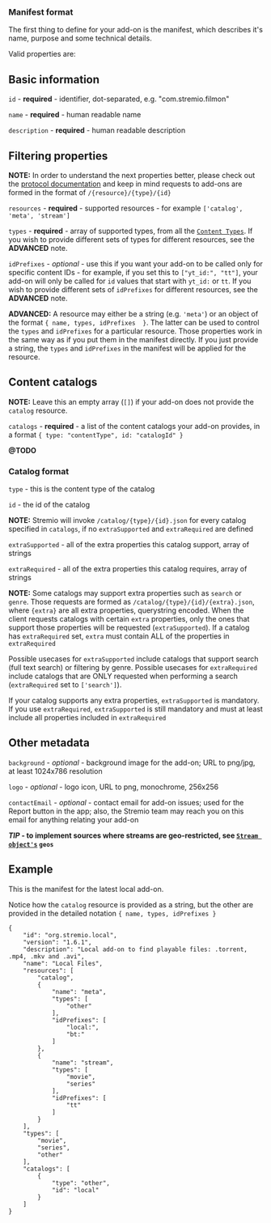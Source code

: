 ### Manifest format

The first thing to define for your add-on is the manifest, which describes it's name, purpose and some technical details.

Valid properties are:


## Basic information

``id`` - **required** - identifier, dot-separated, e.g. "com.stremio.filmon"

``name`` - **required** - human readable name

``description`` - **required** - human readable description

## Filtering properties

**NOTE:** In order to understand the next properties better, please check out the [protocol documentation](../protocol.md) and keep in mind requests to add-ons are formed in the format of `/{resource}/{type}/{id}`

``resources`` - **required** - supported resources - for example ``['catalog', 'meta', 'stream']``

``types`` - **required** - array of supported types, from all the [``Content Types``](./meta/content.types.md). If you wish to provide different sets of types for different resources, see the **ADVANCED** note.

``idPrefixes`` - _optional_ - use this if you want your add-on to be called only for specific content IDs - for example, if you set this to `["yt_id:", "tt"]`, your add-on will only be called for `id` values that start with `yt_id:` or `tt`. If you wish to provide different sets of `idPrefixes` for different resources, see the **ADVANCED** note.

**ADVANCED:** A resource may either be a string (e.g. `'meta'`) or an object of the format `{ name, types, idPrefixes  }`. The latter can be used to control the `types` and `idPrefixes` for a particular resource. Those properties work in the same way as if you put them in the manifest directly. If you just provide a string, the `types` and `idPrefixes` in the manifest will be applied for the resource.


## Content catalogs

**NOTE:** Leave this an empty array (``[]``) if your add-on does not provide the `catalog` resource.

``catalogs`` - **required** - a list of the content catalogs your add-on provides, in a format `{ type: "contentType", id: "catalogId" }`

**@TODO**

### Catalog format

``type`` - this is the content type of the catalog 

``id`` - the id of the catalog

**NOTE:** Stremio will invoke `/catalog/{type}/{id}.json` for every catalog specified in `catalogs`, if no `extraSupported` and `extraRequired` are defined

``extraSupported`` - all of the extra properties this catalog support, array of strings

``extraRequired`` - all of the extra properties this catalog requires, array of strings

**NOTE:** Some catalogs may support extra properties such as `search` or `genre`. Those requests are formed as `/catalog/{type}/{id}/{extra}.json`, where `{extra}` are all extra properties, querystring encoded. When the client requests catalogs with certain `extra` properties, only the ones that support those properties will be requested (`extraSupported`). If a catalog has `extraRequired` set, `extra` must contain ALL of the properties in `extraRequired`

Possible usecases for `extraSupported` include catalogs that support search (full text search) or filtering by genre. Possible usecases for `extraRequired` include catalogs that are ONLY requested when performing a search (`extraRequired` set to `['search']`).

If your catalog supports any extra properties, `extraSupported` is mandatory. If you use `extraRequired`, `extraSupported` is still mandatory and must at least include all properties included in `extraRequired`


## Other metadata

``background`` - _optional_ - background image for the add-on; URL to png/jpg, at least 1024x786 resolution

``logo`` - _optional_ - logo icon, URL to png, monochrome, 256x256

``contactEmail`` - _optional_ - contact email for add-on issues; used for the Report button in the app; also, the Stremio team may reach you on this email for anything relating your add-on


***TIP* - to implement sources where streams are geo-restricted, see [``Stream object's``](./stream/stream.response.md) `geos`**



## Example

This is the manifest for the latest local add-on.

Notice how the `catalog` resource is provided as a string, but the other are provided in the detailed notation `{ name, types, idPrefixes }`

```
{           
	"id": "org.stremio.local",
	"version": "1.6.1",
	"description": "Local add-on to find playable files: .torrent, .mp4, .mkv and .avi",
	"name": "Local Files",
	"resources": [
		"catalog",
		{
			"name": "meta",
			"types": [
				"other"
			],
			"idPrefixes": [
				"local:",
				"bt:"
			]
		},
		{
			"name": "stream",
			"types": [
				"movie",
				"series"
			],
			"idPrefixes": [
				"tt"
			]
		}
	],
	"types": [
		"movie",
		"series",
		"other"
	],
	"catalogs": [
		{
			"type": "other",
			"id": "local"
		}
	]
}
```